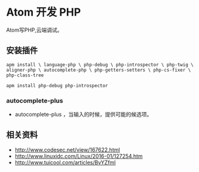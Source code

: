 # Atom 开发 PHP

Atom写PHP,云端调试。

## 安装插件

```
apm install \ language-php \ php-debug \ php-introspector \ php-twig \ aligner-php \ autocomplete-php \ php-getters-setters \ php-cs-fixer \ php-class-tree

apm install php-debug php-introspector
```

### autocomplete-plus

* autocomplete-plus ，当输入的时候，提供可能的候选项。

## 相关资料

* <http://www.codesec.net/view/167622.html>
* <http://www.linuxidc.com/Linux/2016-01/127254.htm>
* <http://www.tuicool.com/articles/BvYZfmI>
